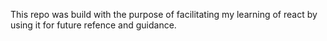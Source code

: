 This repo was build with the purpose of facilitating my learning of react by using it for future refence and guidance.
